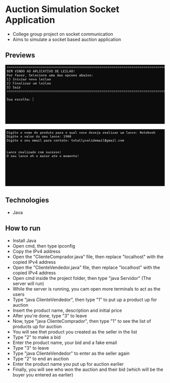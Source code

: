 # Auction Simulation Socket Application
- College group project on socket communication
- Aims to simulate a socket based auction application

## Previews
![preview1](https://github.com/breno-campos64/auction-simulation-socket-application/blob/main/assets/preview_1.png)

![preview2](https://github.com/breno-campos64/auction-simulation-socket-application/blob/main/assets/preview_2.png)

## Technologies
- Java

## How to run
- Install Java
- Open cmd, then type ipconfig
- Copy the IPv4 address
- Open the "ClienteComprador.java" file, then replace "localhost" with the copied IPv4 address
- Open the "ClienteVendedor.java" file, then replace "localhost" with the copied IPv4 address
- Open cmd inside the project folder, then type "java Servidor" (The server will run)
- While the server is running, you cam open more terminals to act as the users
- Type "java ClienteVendedor", then type "1" to put up a product up for auction
- Insert the product name, description and initial price
- After you're done, type "3" to leave
- Now, type "java ClienteComprador", then type "1" to see the list of products up for auction
- You will see thet product you created as the seller in the list
- Type "2" to make a bid
- Enter the product name, your bid and a fake email
- Type "3" to leave
- Type "java ClienteVendedor" to enter as the seller again
- Type "2" to end an auction
- Enter the product name you put up for auction earlier
- Finally, you will see who won the auction and their bid (which will be the buyer you entered as earlier)
